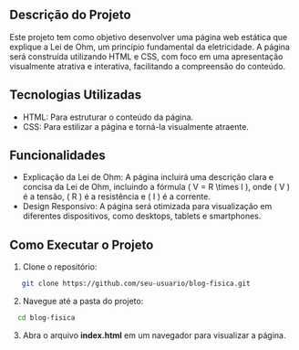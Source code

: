 ## Descrição do Projeto

Este projeto tem como objetivo desenvolver uma página web estática que explique a Lei de Ohm, um princípio fundamental da eletricidade. A página será construída utilizando HTML e CSS, com foco em uma apresentação visualmente atrativa e interativa, facilitando a compreensão do conteúdo.

## Tecnologias Utilizadas

- HTML: Para estruturar o conteúdo da página.
- CSS: Para estilizar a página e torná-la visualmente atraente.

## Funcionalidades

- Explicação da Lei de Ohm: A página incluirá uma descrição clara e concisa da Lei de Ohm, incluindo a fórmula \( V = R \times I \), onde \( V \) é a tensão, \( R \) é a resistência e \( I \) é a corrente.
- Design Responsivo: A página será otimizada para visualização em diferentes dispositivos, como desktops, tablets e smartphones.

## Como Executar o Projeto

1. Clone o repositório:

```bash
   git clone https://github.com/seu-usuario/blog-fisica.git
```

2. Navegue até a pasta do projeto:

 ```bash
   cd blog-fisica
```

3. Abra o arquivo **index.html** em um navegador para visualizar a página.
